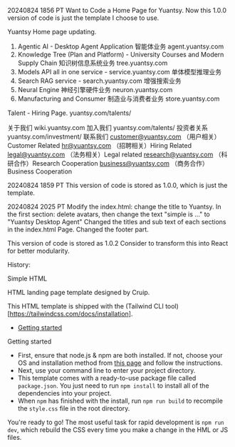 20240824 1856 PT 
Want to Code a Home Page for Yuantsy. Now this 1.0.0 version of code is just the template I choose to use. 

Yuantsy Home page updating.

1. Agentic AI - Desktop Agent Application 智能体业务 agent.yuantsy.com 
2. Knowledge Tree (Plan and Platform) - University Courses and Modern Supply Chain 知识树信息系统业务 tree.yuantsy.com 
3. Models API all in one service - service.yuantsy.com 单体模型推理业务 
4. Search RAG service - search.yuantsy.com 增强搜索业务
5. Neural Engine  神经引擎硬件业务 neuron.yuantsy.com
6. Manufacturing and Consumer 制造业与消费者业务 store.yuantsy.com


Talent - Hiring Page.
yuantsy.com/talents/

关于我们 wiki.yuantsy.com 
加入我们 yuantsy.com/talents/
投资者关系 yuantsy.com/investment/
联系我们 
customer@yuantsy.com （用户相关）Customer Related
hr@yuantsy.com （招聘相关）Hiring Related
legal@yuantsy.com  （法务相关）Legal related
research@yuantsy.com  （科研合作）Research Cooperation
business@yuantsy.com （商务合作）Business Cooperation


20240824 1859 PT 
This version of code is stored as 1.0.0, which is just the template.


20240824 2025 PT
Modify the index.html:
change the title to Yuantsy.
In the first section: 
delete avatars, then change the text "simple is ..." to "Yuantsy Desktop Agent"
Changed the titles and sub text of each sections in the index.html Page. 
Changed the footer part. 

This version of code is stored as 1.0.2
Consider to transform this into React for better modularity.









History:


Simple HTML

HTML landing page template designed by Cruip.

This HTML template is shipped with the (Tailwind CLI tool)[https://tailwindcss.com/docs/installation].

* [Getting started](#getting-started)

Getting started

* First, ensure that node.js & npm are both installed. If not, choose your OS and installation method from [this page](https://nodejs.org/en/download/package-manager/) and follow the instructions.
* Next, use your command line to enter your project directory.
* This template comes with a ready-to-use package file called `package.json`. You just need to run `npm install` to install all of the dependencies into your project.
* When `npm` has finished with the install, run `npm run build` to recompile the `style.css` file in the root directory.

You're ready to go! The most useful task for rapid development is `npm run dev`, which rebuild the CSS every time you make a change in the HML or JS files.
